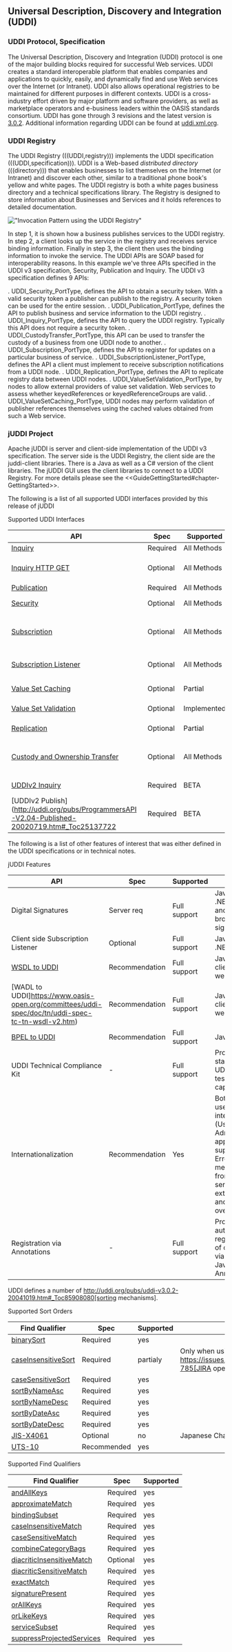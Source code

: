 ## Universal Description, Discovery and Integration (UDDI)

### UDDI Protocol, Specification

The Universal Description, Discovery and Integration (UDDI) protocol is one of the major building blocks required for successful Web services. UDDI creates a standard interoperable platform that enables companies and applications to quickly, easily, and dynamically find and use Web services over the Internet (or Intranet). UDDI also allows operational registries to be maintained for different purposes in different contexts. UDDI is a cross-industry effort driven by major platform and software providers, as well as marketplace operators and e-business leaders within the OASIS standards consortium. UDDI has gone through 3 revisions and the latest version is [3.0.2](http://www.uddi.org/pubs/uddi-v3.0.2-20041019.htm). Additional information regarding UDDI can be found at [uddi.xml.org](http://uddi.xml.org).

### UDDI Registry 

The UDDI Registry (((UDDI,registry))) implements the UDDI specification (((UDDI,specification))). UDDI is a Web-based _distributed_ _directory_ (((directory))) that enables businesses to list themselves on the Internet (or Intranet) and discover each other, similar to a traditional phone book's yellow and white pages. The UDDI registry is both a white pages business directory and a technical specifications library. The Registry is designed to store information about Businesses and Services and it holds references to detailed documentation.

!["Invocation Pattern using the UDDI Registry"](images/UDDI_Registry_invocation_pattern.png)

In step 1, it is shown how a business publishes services to the UDDI registry. In step 2, a client looks up the service in the registry and receives service binding information. Finally in step 3, the client then uses the binding information to invoke the service. The UDDI APIs are SOAP based for interoperability reasons. In this example we've three APIs specified in the UDDI v3 specification, Security, Publication and Inquiry. The UDDI v3 specification defines 9 APIs:

. UDDI_Security_PortType, defines the API to obtain a security token. With a valid security token a publisher can publish to the registry. A security token can be used for the entire session.
. UDDI_Publication_PortType, defines the API to publish business and service information to the UDDI registry.
. UDDI_Inquiry_PortType, defines the API to query the UDDI registry. Typically this API does not require a security token.
. UDDI_CustodyTransfer_PortType, this API can be used to transfer the custody of a business from one UDDI node to another.
. UDDI_Subscription_PortType, defines the API to register for updates on a particular business of service.
. UDDI_SubscriptionListener_PortType, defines the API a client must implement to receive subscription notifications from a UDDI node.
. UDDI_Replication_PortType, defines the API to replicate registry data between UDDI nodes.
. UDDI_ValueSetValidation_PortType, by nodes to allow external providers of value set validation. Web services to assess whether keyedReferences or keyedReferenceGroups are valid.
. UDDI_ValueSetCaching_PortType, UDDI nodes may perform validation of publisher references themselves using the cached values obtained from such a Web service.

### jUDDI Project

Apache jUDDI is server and client-side implementation of the UDDI v3 specification. The server side is the UDDI Registry, the client side are the juddi-client libraries. There is a Java as well as a C# version of the client libraries. The jUDDI GUI uses the client libraries to connect to a UDDI Registry. For more details please see the <<GuideGettingStarted#chapter-GettingStarted>>. 

The following is a list of all supported UDDI interfaces provided by this release of jUDDI

Supported UDDI Interfaces

| API																							| Spec 			| Supported 		| Notes 
| --- | --- | --- | --- |
| [Inquiry](http://uddi.org/pubs/uddi-v3.0.2-20041019.htm#_Toc85908076)						| Required		| All Methods	|		|
| [Inquiry HTTP GET](http://uddi.org/pubs/uddi-v3.0.2-20041019.htm#_Toc85908158)					| Optional		| All Methods	| Plus a number of additional methods 
| [Publication](http://uddi.org/pubs/uddi-v3.0.2-20041019.htm#_Toc85908095) 						| Required		| All Methods	| | 
| [Security](http://uddi.org/pubs/uddi-v3.0.2-20041019.htm#_Toc85908115) 						| Optional		| All Methods 	| Pluggable authentication 
| [Subscription](http://uddi.org/pubs/uddi-v3.0.2-20041019.htm#_Toc85908128)						| Optional		| All Methods 	| HTTP, SMTP delivery implemented, pluggable			
| [Subscription Listener](http://uddi.org/pubs/uddi-v3.0.2-20041019.htm#_Toc85908336)			|Optional		| All Methods	| Client and Server side implementations 
| [Value Set Caching](http://uddi.org/pubs/uddi-v3.0.2-20041019.htm#_Toc85908141)				| Optional		| Partial		| Scheduled for 3.3 
| [Value Set Validation](http://uddi.org/pubs/uddi-v3.0.2-20041019.htm#_Toc85908141)				| Optional		| Implemented	| Scheduled for 3.3 
| [Replication](http://uddi.org/pubs/uddi-v3.0.2-20041019.htm#_Toc85908180)						| Optional		| Partial		| Scheduled for 3.3 
| [Custody and Ownership Transfer](http://uddi.org/pubs/uddi-v3.0.2-20041019.htm#_Toc85908118)	| Optional		| All Methods	| Only supports user to user transfers on the same node 
| [UDDIv2 Inquiry](http://uddi.org/pubs/ProgrammersAPI-V2.04-Published-20020719.htm#_Toc25137711) | Required | BETA | Supported via API translator
| [UDDIv2 Publish](http://uddi.org/pubs/ProgrammersAPI-V2.04-Published-20020719.htm#_Toc25137722 | Required | BETA | Supported via API translator


The following is a list of other features of interest that was either defined in the UDDI specifications or in technical notes.

jUDDI Features


| API								| Spec	| Supported 	| Notes 
| --- | --- | --- | --- |
| Digital Signatures					| Server req	| Full support | Java and .NET clients and in browser signing	
| Client side Subscription Listener	| Optional		| Full support | Java and .NET clients	
| [WSDL to UDDI](https://www.oasis-open.org/committees/uddi-spec/doc/tn/uddi-spec-tc-tn-wsdl-v2.htm)						| Recommendation| Full support | Java, .NET clients and web GUI
| [WADL to UDDI]https://www.oasis-open.org/committees/uddi-spec/doc/tn/uddi-spec-tc-tn-wsdl-v2.htm)						| Recommendation| Full support | Java, .NET clients and web GUI 
| [BPEL to UDDI](https://www.oasis-open.org/committees/uddi-spec/doc/tn/uddi-spec-tc-tn-bpel-20040725.htm)						| Recommendation| Full support | Java client 
| UDDI Technical Compliance Kit		| -				| Full support | Provides a standalone UDDI testing capability 
| Internationalization				| Recommendation| Yes		   | Both end user interfaces (User and Admin web apps) are supported. Error messages from the server are external and can be overwritten.
| Registration via Annotations          | - | Full support | Provides automated registration of classes via Java/.NET Annotations


UDDI defines a number of http://uddi.org/pubs/uddi-v3.0.2-20041019.htm#_Toc85908080[sorting mechanisms]. 

Supported Sort Orders

| Find Qualifier		| Spec		| Supported 	| Notes 
| --- | --- | --- | --- |
| [binarySort](http://uddi.org/pubs/uddi-v3.0.2-20041019.htm#sortOrd)			| Required 	| yes |  
| [caseInsensitiveSort](http://uddi.org/pubs/uddi-v3.0.2-20041019.htm#caseInsensSort)	| Required 	| partialy | Only when using caseInsentitiveMatch, https://issues.apache.org/jira/browse/JUDDI-785[JIRA opened] 
| [caseSensitiveSort](http://uddi.org/pubs/uddi-v3.0.2-20041019.htm#_Toc85908355)		| Required 	| yes |  |
| [sortByNameAsc](http://uddi.org/pubs/uddi-v3.0.2-20041019.htm#_Toc85908356)			| Required 	| yes |  |
| [sortByNameDesc](http://uddi.org/pubs/uddi-v3.0.2-20041019.htm#_Toc85908357)		| Required 	| yes |  |
| [sortByDateAsc](http://uddi.org/pubs/uddi-v3.0.2-20041019.htm#_Toc85908358)			| Required 	| yes |  |
| [sortByDateDesc](http://uddi.org/pubs/uddi-v3.0.2-20041019.htm#_Toc85908359)		| Required 	| yes |  |
| [JIS-X4061](http://uddi.org/pubs/uddi-v3.0.2-20041019.htm#_Toc42047570)				| Optional 	| no  | Japanese Character Strings
| [UTS-10](http://uddi.org/pubs/uddi-v3.0.2-20041019.htm#UCASort)					| Recommended 	| yes | |

Supported Find Qualifiers

| Find Qualifier			| Spec			|Supported 	
| --- | --- | --- | 
| [andAllKeys](http://uddi.org/pubs/uddi-v3.0.2-20041019.htm#_Toc85908360)				| Required 		| yes 
| [approximateMatch](http://uddi.org/pubs/uddi-v3.0.2-20041019.htm#_Toc85908346)			| Required 		| yes 
| [bindingSubset](http://uddi.org/pubs/uddi-v3.0.2-20041019.htm#_Toc85908365)				| Required 		| yes 
| [caseInsensitiveMatch](http://uddi.org/pubs/uddi-v3.0.2-20041019.htm#_Toc85908348)		| Required 		| yes  
| [caseSensitiveMatch](http://uddi.org/pubs/uddi-v3.0.2-20041019.htm#_Toc85908349)		| Required 		| yes 
| [combineCategoryBags](http://uddi.org/pubs/uddi-v3.0.2-20041019.htm#_Toc85908363)		| Required 		| yes 
| [diacriticInsensitiveMatch](http://uddi.org/pubs/uddi-v3.0.2-20041019.htm#_Toc85908350)	| Optional 		| yes 
| [diacriticSensitiveMatch](http://uddi.org/pubs/uddi-v3.0.2-20041019.htm#_Toc85908351)	| Required 		| yes 
| [exactMatch](http://uddi.org/pubs/uddi-v3.0.2-20041019.htm#_Toc85908347)				| Required 		| yes 
| [signaturePresent](http://uddi.org/pubs/uddi-v3.0.2-20041019.htm#_Toc85908367)			| Required 		| yes 
| [orAllKeys](http://uddi.org/pubs/uddi-v3.0.2-20041019.htm#_Toc85908361)					| Required 		| yes 
| [orLikeKeys](http://uddi.org/pubs/uddi-v3.0.2-20041019.htm#_Toc85908362)				| Required 		| yes 
| [serviceSubset](http://uddi.org/pubs/uddi-v3.0.2-20041019.htm#_Toc85908364)				| Required 		| yes 
| [suppressProjectedServices](http://uddi.org/pubs/uddi-v3.0.2-20041019.htm#_Toc85908366)	| Required 		| yes 


